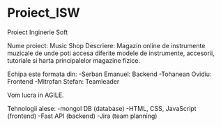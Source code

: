 # Proiect_ISW
Proiect Inginerie Soft

Nume proiect: Music Shop
Descriere: Magazin online de instrumente muzicale de unde poti accesa diferite modele de instrumente, accesorii, tutoriale si harta principalelor magazine fizice.

Echipa este formata din:
  -Serban Emanuel: Backend
  -Tohanean Ovidiu: Frontend
  -Mitrofan Stefan: Teamleader

Vom lucra in AGILE.

Tehnologii alese:
  -mongol DB (database)
  -HTML, CSS, JavaScript (frontend)
  -Fast API (backend)
  -Jira (team planning)
